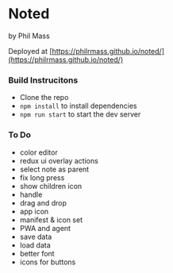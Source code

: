 # Noted
by Phil Mass

Deployed at [https://philrmass.github.io/noted/](https://philrmass.github.io/noted/)

### Build Instrucitons
- Clone the repo
- `npm install` to install dependencies
- `npm run start` to start the dev server

### To Do
- color editor
- redux ui overlay actions
- select note as parent
- fix long press
- show children icon
- handle
- drag and drop
- app icon
- manifest & icon set
- PWA and agent
- save data
- load data
- better font
- icons for buttons
